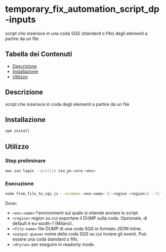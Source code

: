 # temporary_fix_automation_script_dp-inputs

script che inserisce in una coda SQS (standard o fifo) degli elementi a partire da un file

## Tabella dei Contenuti

- [Descrizione](#descrizione)
- [Installazione](#installazione)
- [Utilizzo](#utilizzo)

## Descrizione

script che inserisce in coda degli elementi a partire da un file

## Installazione

```bash
npm install
```

## Utilizzo
### Step preliminare

```bash
aws sso login --profile sso_pn-core-<env>
```

### Esecuzione
```bash
node from_file_to_sqs.js --envName <env-name> [--region <region>] --fileName <file-name> --outputQueue <output-queue> [--dryrun]

```
Dove:
- `<env-name>` l'environment sul quale si intende avviare lo script.
-  `<region>` region su cui exportare il DUMP sulla coda. Opzionale, di default è eu-south-1 (Milano).
- `<file-name>` file DUMP di una coda SQS in formato JSON inline.
- `<output-queue>` nome della coda SQS su cui inviare gli eventi. Può essere una coda standard o fifo.
- `<dryrun>` per eseguire in readonly mode.